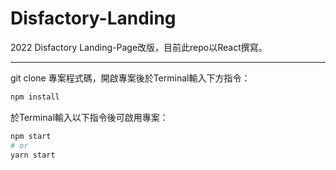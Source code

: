 # Disfactory-Landing
2022 Disfactory Landing-Page改版，目前此repo以React撰寫。

------- 
git clone 專案程式碼，開啟專案後於Terminal輸入下方指令：
```bash
npm install
```
於Terminal輸入以下指令後可啟用專案：

```bash
npm start
# or
yarn start
```
